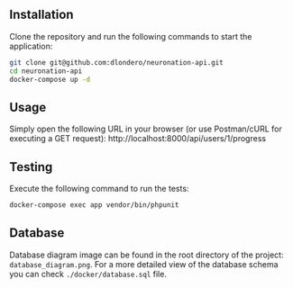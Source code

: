 ## Installation

Clone the repository and run the following commands to start the application:
```bash
git clone git@github.com:dlondero/neuronation-api.git
cd neuronation-api
docker-compose up -d
```

## Usage
Simply open the following URL in your browser (or use Postman/cURL for executing a GET request):
http://localhost:8000/api/users/1/progress

## Testing

Execute the following command to run the tests:
```bash
docker-compose exec app vendor/bin/phpunit
```

## Database

Database diagram image can be found in the root directory of the project: `database_diagram.png`.
For a more detailed view of the database schema you can check `./docker/database.sql` file.

